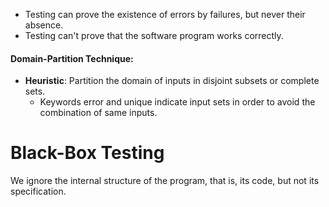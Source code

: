 
- Testing can prove the existence of errors by failures, but never their absence.
- Testing can't prove that the software program works correctly.

#### Domain-Partition Technique:

- **Heuristic**: Partition the domain of inputs in disjoint subsets or complete sets.
	- Keywords error and unique indicate input sets in order to avoid the combination of same inputs.

# Black-Box Testing

We ignore the internal structure of the program, that is, its code, but not its specification.